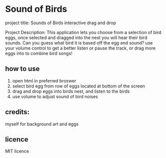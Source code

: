 # Sound of Birds
project title: Sounds of Birds interactive drag and drop

Project Description: This application lets you choose from a selection of bird eggs, once selected and dragged into the nest you will hear their bird sounds. Can you guess what bird it is based off the egg and sound? use your volume control to get a better listen or pause the track, or drag more eggs into to combine bird songs!

## how to use
1. open html in preferred broswer
2. select bird egg from row of eggs located at bottom of the screen
3. drag and drop eggs into birds nest, and listen to the birds
4. use volume to adjust sound of bird noises

## credits:
myself for background art and eggs

## licence 
MIT licence

